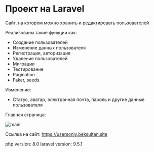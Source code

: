 # Проект на Laravel
Сайт, на котором можно хранить и редактировать пользователей

Реализованы такие функции как:
- Создание пользователей
- Изменение данных пользователя
- Регистрация, авторизация
- Удаление пользователей
- Миграции
- Тестирование
- Pagination
- Faker, seeds

Изменение:
- Статус, аватар, электронная почта, пароль и другие данные пользователя

Главная страница:

![main](https://user-images.githubusercontent.com/62174299/160285071-48b5c002-0b05-480e-952d-ac08b863b4c2.png)

Ссылка на сайт: https://usersonly.beksultan.site

php version: 8.0
laravel version: 9.5.1
